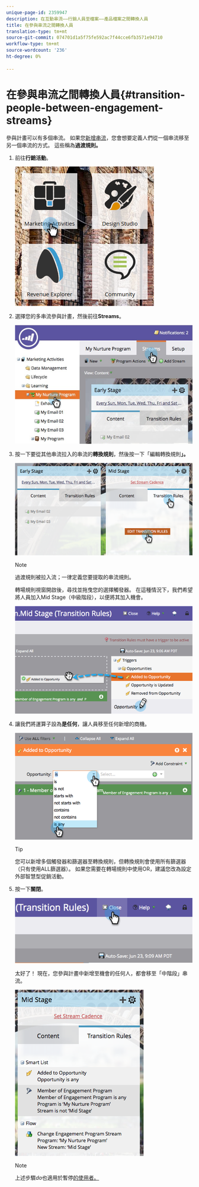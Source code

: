 ```yaml
---
unique-page-id: 2359947
description: 在互動串流——行銷人員至檔案——產品檔案之間轉換人員
title: 在參與串流之間轉換人員
translation-type: tm+mt
source-git-commit: 074701d1a5f75fe592ac7f44cce6fb3571e94710
workflow-type: tm+mt
source-wordcount: '236'
ht-degree: 0%

---
```



# 在參與串流之間轉換人員{#transition-people-between-engagement-streams}

參與計畫可以有多個串流。 如果您[新增串流](/help/marketo/product-docs/email-marketing/drip-nurturing/creating-an-engagement-program/add-a-stream.md)，您會想要定義人們從一個串流移至另一個串流的方式。 這些稱為&#x200B;**過渡規則。**

1. 前往&#x200B;**行銷活動**。

   ![](assets/ma.png)

1. 選擇您的多串流參與計畫，然後前往&#x200B;**Streams**。

   ![](assets/multistream.jpg)

1. 按一下要從其他串流拉入的串流的&#x200B;**轉換規則**，然後按一下「編輯轉換規則&#x200B;**」。**

   ![](assets/image2014-9-15-18-3a10-3a18.png)

   >[!NOTE]
   >
   >過渡規則被拉入流；一律定義您要提取的串流規則。

   轉場規則視窗開啟後，尋找並拖曳您的選擇觸發器。 在這種情況下，我們希望將人員加入Mid Stage（中級階段），以便將其加入機會。

   ![](assets/image2014-9-15-18-3a10-3a46.png)

1. 讓我們將運算子設為&#x200B;**是任何**，讓人員移至任何新增的商機。

   ![](assets/image2014-9-15-18-3a11-3a14.png)

   >[!TIP]
   >
   >您可以新增多個觸發器和篩選器至轉換規則，但轉換規則會使用所有篩選器（只有使用ALL篩選器）。 如果您需要在轉場規則中使用OR，建議您改為設定外部智慧型促銷活動。

1. 按一下&#x200B;**關閉**。

   ![](assets/image2014-9-15-18-3a11-3a23.png)

   太好了！ 現在，您參與計畫中新增至機會的任何人，都會移至「中階段」串流。

   ![](assets/image2014-9-15-18-3a11-3a29.png)

   >[!NOTE]
   >
   >上述步驟&#x200B;*do*&#x200B;也適用於暫停[的使用者。](/help/marketo/product-docs/email-marketing/drip-nurturing/using-engagement-programs/pause-people-in-an-engagement-program.md)
